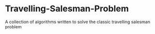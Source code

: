 # Travelling-Salesman-Problem
A collection of algorithms written to solve the classic travelling salesman problem
